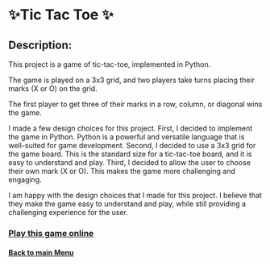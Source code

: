 
# ✨Tic Tac Toe ✨
 

## Description:

This project is a game of tic-tac-toe, implemented in Python. 

The game is played on a 3x3 grid, and two players take turns placing their marks (X or O) on the grid. 

The first player to get three of their marks in a row, column, or diagonal wins the game.

I made a few design choices for this project. First, I decided to implement the game in Python. Python is a powerful and versatile language that is well-suited for game development. Second, I decided to use a 3x3 grid for the game board. This is the standard size for a tic-tac-toe board, and it is easy to understand and play. Third, I decided to allow the user to choose their own mark (X or O). This makes the game more challenging and engaging.

I am happy with the design choices that I made for this project. I believe that they make the game easy to understand and play, while still providing a challenging experience for the user.

### [Play this game online](https://www.online-python.com/oQn49MZL3r ) 

 #### [Back to main Menu](https://github.com/PeJiR/Harvard-University-Certificates/tree/main)
